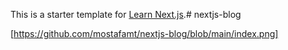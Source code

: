 This is a starter template for [Learn Next.js](https://nextjs.org/learn).# nextjs-blog

[https://github.com/mostafamt/nextjs-blog/blob/main/index.png]
